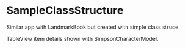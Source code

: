 # SampleClassStructure

Similar app with LandmarkBook but created with simple class struce.

TableView item details shown with SimpsonCharacterModel.
